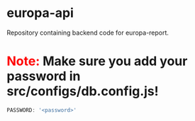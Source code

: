 # europa-api

Repository containing backend code for europa-report.

<h1><span style='color:red'>Note: </span>Make sure you add your password in src/configs/db.config.js!</h1>

```js
PASSWORD: '<password>'
```
